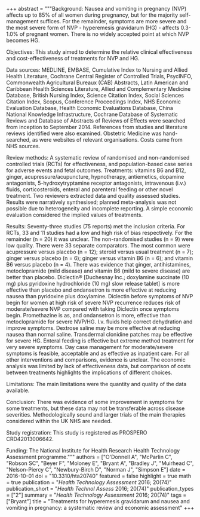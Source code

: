 +++
abstract = """Background: Nausea and vomiting in pregnancy (NVP) affects up to 85% of all women during pregnancy, but for the majority self-management suffices. For the remainder, symptoms are more severe and the most severe form of NVP - hyperemesis gravidarum (HG) - affects 0.3-1.0% of pregnant women. There is no widely accepted point at which NVP becomes HG.

Objectives: This study aimed to determine the relative clinical effectiveness and cost-effectiveness of treatments for NVP and HG.

Data sources: MEDLINE, EMBASE, Cumulative Index to Nursing and Allied Health Literature, Cochrane Central Register of Controlled Trials, PsycINFO, Commonwealth Agricultural Bureaux (CAB) Abstracts, Latin American and Caribbean Health Sciences Literature, Allied and Complementary Medicine Database, British Nursing Index, Science Citation Index, Social Sciences Citation Index, Scopus, Conference Proceedings Index, NHS Economic Evaluation Database, Health Economic Evaluations Database, China National Knowledge Infrastructure, Cochrane Database of Systematic Reviews and Database of Abstracts of Reviews of Effects were searched from inception to September 2014. References from studies and literature reviews identified were also examined. Obstetric Medicine was hand-searched, as were websites of relevant organisations. Costs came from NHS sources.

Review methods: A systematic review of randomised and non-randomised controlled trials (RCTs) for effectiveness, and population-based case series for adverse events and fetal outcomes. Treatments: vitamins B6 and B12, ginger, acupressure/acupuncture, hypnotherapy, antiemetics, dopamine antagonists, 5-hydroxytryptamine receptor antagonists, intravenous (i.v.) fluids, corticosteroids, enteral and parenteral feeding or other novel treatment. Two reviewers extracted data and quality assessed studies. Results were narratively synthesised; planned meta-analysis was not possible due to heterogeneity and incomplete reporting. A simple economic evaluation considered the implied values of treatments.

Results: Seventy-three studies (75 reports) met the inclusion criteria. For RCTs, 33 and 11 studies had a low and high risk of bias respectively. For the remainder (n = 20) it was unclear. The non-randomised studies (n = 9) were low quality. There were 33 separate comparators. The most common were acupressure versus placebo (n = 12); steroid versus usual treatment (n = 7); ginger versus placebo (n = 6); ginger versus vitamin B6 (n = 6); and vitamin B6 versus placebo (n = 4). There was evidence that ginger, antihistamines, metoclopramide (mild disease) and vitamin B6 (mild to severe disease) are better than placebo. Diclectin® [Duchesnay Inc.; doxylamine succinate (10 mg) plus pyridoxine hydrochloride (10 mg) slow release tablet] is more effective than placebo and ondansetron is more effective at reducing nausea than pyridoxine plus doxylamine. Diclectin before symptoms of NVP begin for women at high risk of severe NVP recurrence reduces risk of moderate/severe NVP compared with taking Diclectin once symptoms begin. Promethazine is as, and ondansetron is more, effective than metoclopramide for severe NVP/HG. I.v. fluids help correct dehydration and improve symptoms. Dextrose saline may be more effective at reducing nausea than normal saline. Transdermal clonidine patches may be effective for severe HG. Enteral feeding is effective but extreme method treatment for very severe symptoms. Day case management for moderate/severe symptoms is feasible, acceptable and as effective as inpatient care. For all other interventions and comparisons, evidence is unclear. The economic analysis was limited by lack of effectiveness data, but comparison of costs between treatments highlights the implications of different choices.

Limitations: The main limitations were the quantity and quality of the data available.

Conclusion: There was evidence of some improvement in symptoms for some treatments, but these data may not be transferable across disease severities. Methodologically sound and larger trials of the main therapies considered within the UK NHS are needed.

Study registration: This study is registered as PROSPERO CRD42013006642.

Funding: The National Institute for Health Research Health Technology Assessment programme."""
authors = ["O'Donnell A", "McParlin C", "Robson SC", "Beyer F", "Moloney E", "Bryant A", "Bradley J", "Muirhead C", "Nelson-Piercy C", "Newbury-Birch D", "Norman J", "Simpson E"]
date = 2016-10-01
doi = "10.3310/hta20740"
featured = false
highlight = true
math = true
publication = "*Health Technology Assessment* 2016; 20(74)"
publication_short = "*Health Technol Assess* 2016; 20(74)"
publication_types = ["2"]
summary = "*Health Technology Assessment* 2016; 20(74)"
tags = ["Bryant"]
title = "Treatments for hyperemesis gravidarum and nausea and vomiting in pregnancy: a systematic review and economic assessment"
+++
